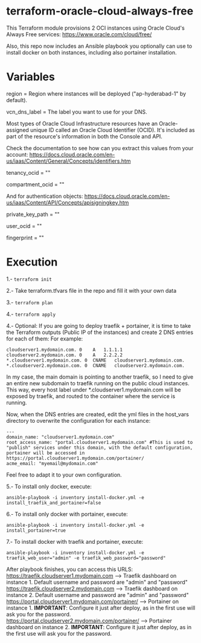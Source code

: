 terraform-oracle-cloud-always-free
==================================

This Terraform module provisions 2 OCI instances using Oracle Cloud's Always Free services: https://www.oracle.com/cloud/free/

Also, this repo now includes an Ansible playbook you optionally can use to install docker on both instances, including also portainer installation.

Variables
=========

region = Region where instances will be deployed ("ap-hyderabad-1" by default).

vcn_dns_label = The label you want to use for your DNS.

Most types of Oracle Cloud Infrastructure resources have an Oracle-assigned unique ID called an Oracle Cloud Identifier (OCID). It's included as part of the resource's information in both the Console and API.

Check the documentation to see how can you extract this values from your account: https://docs.cloud.oracle.com/en-us/iaas/Content/General/Concepts/identifiers.htm

tenancy_ocid = ""

compartment_ocid = ""

And for authentication objects: https://docs.cloud.oracle.com/en-us/iaas/Content/API/Concepts/apisigningkey.htm

private_key_path = ""

user_ocid = ""

fingerprint = ""

Execution
=========

1.- ```terraform init```

2.- Take terraform.tfvars file in the repo and fill it with your own data

3.- ```terraform plan```

4.- ```terraform apply```

4.- Optional: If you are going to deploy traefik + portainer, it is time to take the Terraform outputs (Public IP of the instances) and create 2 DNS entries for each of them:
For example:
```
cloudserver1.mydomain.com. 0	A	1.1.1.1
cloudserver2.mydomain.com. 0	A	2.2.2.2
*.cloudserver1.mydomain.com. 0	CNAME	cloudserver1.mydomain.com.
*.cloudserver2.mydomain.com. 0	CNAME	cloudserver2.mydomain.com.
```
In my case, the main domain is pointing to another traefik, so I need to give an entire new subdomain to traefik running on the public cloud instances. This way, every host label under *.cloudserver1.mydomain.com will be exposed by traefik, and routed to the container where the service is running.

Now, when the DNS entries are created, edit the yml files in the host_vars directory to overwrite the configuration for each instance:
```
---
domain_name: "cloudserver1.mydomain.com"
root_access_name: "portal.cloudserver1.mydomain.com" #This is used to "publish" services under this domain, with the default configuration, portainer will be accessed in https://portal.cloudserver1.mydomain.com/portainer/
acme_email: "myemail@mydomain.com"

```
Feel free to adapt it to your own configuration.

5.- To install only docker, execute:

```
ansible-playbook -i inventory install-docker.yml -e install_traefik_and_portainer=false
```

6.- To install only docker with portainer, execute:

```
ansible-playbook -i inventory install-docker.yml -e install_portainer=true
```

7.- To install docker with traefik and portainer, execute:

```
ansible-playbook -i inventory install-docker.yml -e traefik_web_user="admin" -e traefik_web_password="password"
```

After playbook finishes, you can access this URLS:
https://traefik.cloudserver1.mydomain.com --> Traefik dashboard on instance 1. Default username and password are "admin" and "password"
https://traefik.cloudserver2.mydomain.com --> Traefik dashboard on instance 2. Default username and password are "admin" and "password"
https://portal.cloudserver1.mydomain.com/portainer/ --> Portainer on instance 1. **IMPORTANT**: Configure it just after deploy, as in the first use will ask you for the password.
https://portal.cloudserver2.mydomain.com/portainer/ --> Portainer dashboard on instance 2. **IMPORTANT**: Configure it just after deploy, as in the first use will ask you for the password.